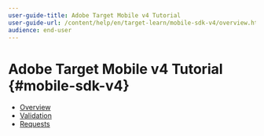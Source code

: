```yaml
---
user-guide-title: Adobe Target Mobile v4 Tutorial
user-guide-url: /content/help/en/target-learn/mobile-sdk-v4/overview.html
audience: end-user
---
```


# Adobe Target Mobile v4 Tutorial {#mobile-sdk-v4}

+ [Overview](overview.md)
+ [Validation](download-validate-and-update-the-sample-app.md)
+ [Requests](add-requests.md)

<!--
4. Feature Flagging
o How do I use Target to roll out of new features
▪ Analytics Audiences
▪ Embedded WebView
▪ Exposing the mobile sandbox

5. Personalizing Layouts
* How do I use Target to create different versions of my screen
  * Content areas - Experience fragments
  * Redirects
* How do I create different layouts for authenticated and anonymous users
  * Session ID - Logged in, Registered, Guest
* How do I avoid a blank screen or flicker when personalizing layouts
  * Delay screen paint
  * Prefetch content

6. Location-based Personalization
* How do I target visitors when they are in proximity to a "Point of Interest"
    * Geolocation
* Does using prefetch impact my ability to create a location-based personalization
    * Consider how much content you are going to personalize per location

7. Sample Application Booking
* Home Screen:
    * Control an optional feature via Feature Flagging
    * Show dynamic list of cards via Target Recs

8. Recommendations
* Offers Page
    * Show different layouts
* Dynamic Offers
    * Personalize Dynamic Views with Mobile VEC

-->
